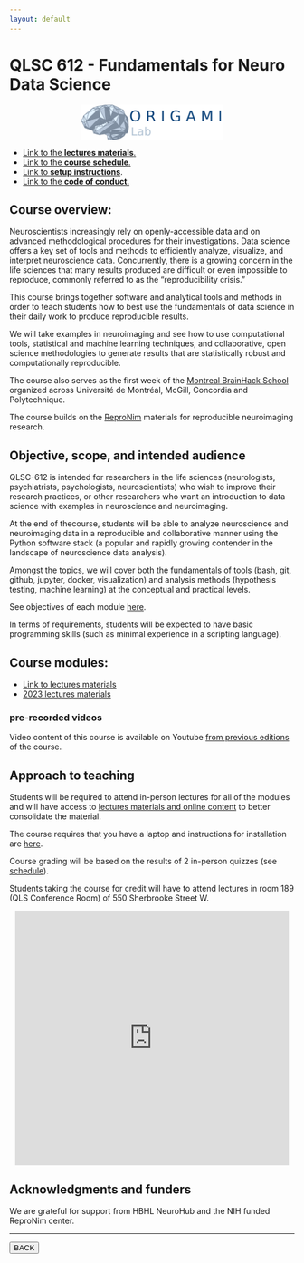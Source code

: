 ```yaml
---
layout: default
---
```


# QLSC 612 - Fundamentals for Neuro Data Science

<div style="display: flex; justify-content: center; margin: 10px">
<img src="origami_logo.png" alt="drawing" width="250">
</div>

-   [Link to the **lectures materials**.](./lectures-materials/latest.html)
-   [Link to the **course schedule**.](./schedule.html)
-   [Link to **setup instructions**](./setup/setup.html).
-   [Link to the **code of conduct**.](./coc.html)

## Course overview:

Neuroscientists increasingly rely on openly-accessible data and on advanced
methodological procedures for their investigations.
Data science offers a key set of tools and methods to efficiently analyze, visualize, and interpret
neuroscience data.
Concurrently, there is a growing concern in the life sciences
that many results produced are difficult or even impossible to reproduce,
commonly referred to as the “reproducibility crisis.”

This course brings together software and analytical tools and methods in order to teach
students how to best use the fundamentals of data science in their daily work
to produce reproducible results.

We will take examples in neuroimaging and see how
to use computational tools, statistical and machine learning techniques,
and collaborative, open science methodologies to generate results
that are statistically robust and computationally reproducible.

The course also serves as the first week of the [Montreal BrainHack School](https://school.brainhackmtl.org/)
organized across Université de Montréal, McGill, Concordia and Polytechnique.

The course builds on the [ReproNim](https://www.repronim.org/) materials for reproducible neuroimaging research.

## Objective, scope, and intended audience

QLSC-612 is intended for researchers in the life sciences (neurologists,
psychiatrists, psychologists, neuroscientists) who wish to improve their
research practices, or other researchers who want an introduction to data
science with examples in neuroscience and neuroimaging.

At the end of thecourse, students will be able to analyze neuroscience
and neuroimaging data in a reproducible and collaborative manner
using the Python software stack (a popular and rapidly growing contender
in the landscape of neuroscience data analysis).

Amongst the topics, we will cover both the fundamentals of tools (bash, git,
github, jupyter, docker, visualization) and analysis methods (hypothesis
testing, machine learning) at the conceptual and practical levels.

See objectives of each module [here](./lectures-materials/latest.html).

In terms of requirements, students will be expected to have basic programming
skills (such as minimal experience in a scripting language).

## Course modules:

-   [Link to lectures materials](./lectures-materials/latest.html)
-   [2023 lectures materials](./lectures-materials/2023.html)

### pre-recorded videos

Video content of this course is available on Youtube
[from previous editions](https://www.youtube.com/@qls612-bhs9/videos)
of the course.

## Approach to teaching

Students will be required to attend in-person lectures for all of the modules
and will have access to [lectures materials and online content](/lectures-materials/latest.html)
to better consolidate the material.

The course requires that you have a laptop and instructions for installation are [here](./setup/setup.html).

Course grading will be based on the results of 2 in-person quizzes (see [schedule](./tut-schedule.html)).

Students taking the course for credit will have to attend lectures
in room 189 (QLS Conference Room) of 550 Sherbrooke Street W.

<div style="display: flex; justify-content: center; margin: 10px">
    <iframe
        src="https://www.google.com/maps/embed?pb=!1m18!1m12!1m3!1d2796.2164766380392!2d-73.57253299999999!3d45.5057207!2m3!1f0!2f0!3f0!3m2!1i1024!2i768!4f13.1!3m3!1m2!1s0x4cc91a463c616b9b%3A0x201e96955bbdbd84!2s550%20Sherbrooke%20St%20W%2C%20Montreal%2C%20QC%20H3A%201B9%2C%20Canada!5e0!3m2!1sen!2sbe!4v1713968806450!5m2!1sen!2sbe"
        width="600"
        height="450"
        style="border:0;"
        allowfullscreen=""
        loading="lazy"
        referrerpolicy="no-referrer-when-downgrade">
    </iframe>
</div>

## Acknowledgments and funders

We are grateful for support from HBHL NeuroHub and the NIH funded ReproNim center.

---

<a href="../"><button>BACK</button></a>
